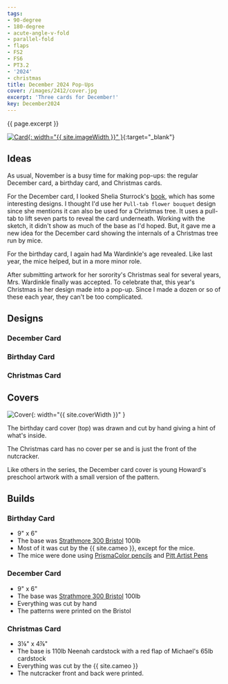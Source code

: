 ```yaml
---
tags:
- 90-degree
- 180-degree
- acute-angle-v-fold
- parallel-fold
- flaps
- FS2
- FS6
- PT3.2
- '2024'
- christmas
title: December 2024 Pop-Ups
cover: /images/2412/cover.jpg
excerpt: 'Three cards for December!'
key: December2024
---
```

{{ page.excerpt }}

[![Card]({{site.baseurl}}/images/2412/popup.gif){: width="{{ site.imageWidth }}" }](/images/2412/popup.gif "Click to replay in a new tab"){:target="_blank"}

## Ideas

As usual, November is a busy time for making pop-ups: the regular December card, a birthday card, and Christmas cards.

For the December card, I looked Shelia Sturrock's [book](/books.html#making-mechanical-cards-25-paper-engineered-designs), which has some interesting designs. I thought I'd use her `Pull-tab flower bouquet` design since she mentions it can also be used for a Christmas tree. It uses a pull-tab to lift seven parts to reveal the card underneath. Working with the sketch, it didn't show as much of the base as I'd hoped. But, it gave me a new idea for the December card showing the internals of a Christmas tree run by mice.

For the birthday card, I again had Ma Wardinkle's age revealed. Like last year, the mice helped, but in a more minor role.

After submitting artwork for her sorority's Christmas seal for several years, Mrs. Wardinkle finally was accepted. To celebrate that, this year's Christmas is her design made into a pop-up. Since I made a dozen or so of these each year, they can't be too complicated.

## Designs

### December Card

### Birthday Card

### Christmas Card

## Covers

![Cover]({{site.baseurl}}{{page.cover}}){: width="{{ site.coverWidth }}" }

The birthday card cover (top) was drawn and cut by hand giving a hint of what's inside.

The Christmas card has no cover per se and is just the front of the nutcracker.

Like others in the series, the December card cover is young Howard's preschool artwork with a small version of the pattern.

## Builds

### Birthday Card

- 9" x 6"
- The base was [Strathmore 300 Bristol](/supplies.html#strathmore-300-bristol) 100lb
- Most of it was cut by the {{ site.cameo }}, except for the mice.
- The mice were done using [PrismaColor pencils](/supplies.html#prismacolor-colored-pencils) and [Pitt Artist Pens](/supplies.html#faber-castell-pitt-artist-pens)

### December Card

- 9" x 6"
- The base was [Strathmore 300 Bristol](/supplies.html#strathmore-300-bristol) 100lb
- Everything was cut by hand
- The patterns were printed on the Bristol

### Christmas Card

- 3⅛" x 4⅞"
- The base is 110lb Neenah cardstock with a red flap of Michael's 65lb cardstock
- Everything was cut by the {{ site.cameo }}
- The nutcracker front and back were printed.

